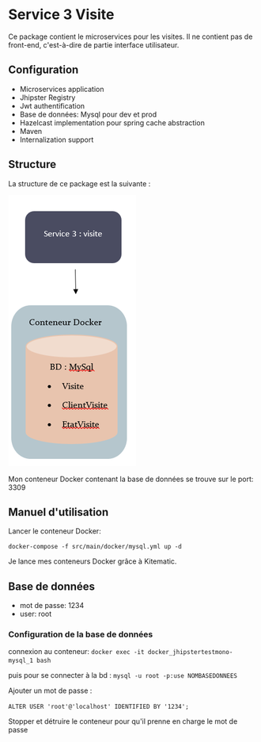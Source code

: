 # Service 3 Visite

Ce package contient le microservices pour les visites. Il ne contient pas de front-end, c'est-à-dire de partie interface utilisateur.

## Configuration

- Microservices application
- Jhipster Registry
- Jwt authentification
- Base de données: Mysql pour dev et prod
- Hazelcast implementation pour spring cache abstraction
- Maven
- Internalization support
 

## Structure

La structure de ce package est la suivante :

![](https://github.com/x-xira25-x/ProjetJhipsterMicroservices/blob/master/service3Visite/structure_service3.PNG)


Mon conteneur Docker contenant la base de données se trouve sur le port: 3309

## Manuel d'utilisation

Lancer le conteneur Docker:

    docker-compose -f src/main/docker/mysql.yml up -d
    
Je lance mes conteneurs Docker grâce à Kitematic.

## Base de données

- mot de passe: 1234
- user: root

### Configuration de la base de données

connexion au conteneur:
``docker exec -it docker_jhipstertestmono-mysql_1 bash``

puis pour se connecter à la bd : 
``mysql -u root -p:use NOMBASEDONNEES ``

Ajouter un mot de passe :

``ALTER USER 'root'@'localhost' IDENTIFIED BY '1234';``

Stopper et détruire le conteneur pour qu'il prenne en charge le mot de passe
